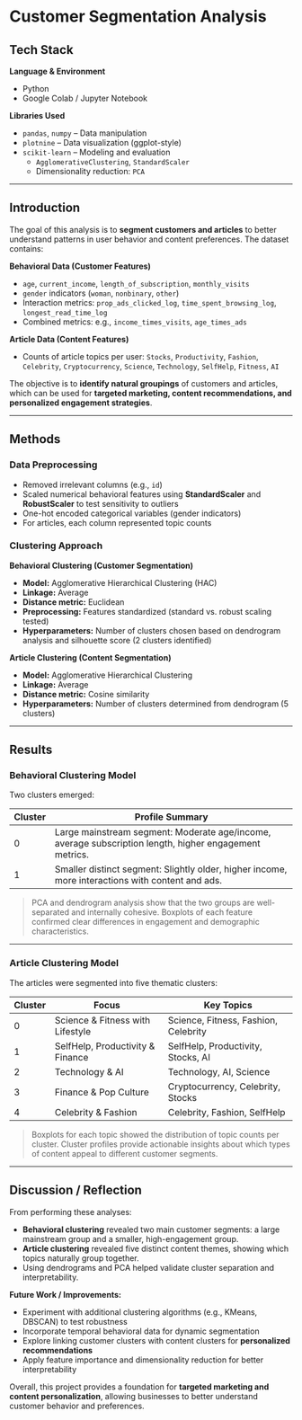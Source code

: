 # Customer Segmentation Analysis

## Tech Stack

**Language & Environment**

- Python
- Google Colab / Jupyter Notebook

**Libraries Used**

- `pandas`, `numpy` – Data manipulation  
- `plotnine` – Data visualization (ggplot-style)  
- `scikit-learn` – Modeling and evaluation  
  - `AgglomerativeClustering`, `StandardScaler`  
  - Dimensionality reduction: `PCA`  

---

## Introduction

The goal of this analysis is to **segment customers and articles** to better understand patterns in user behavior and content preferences. The dataset contains:

**Behavioral Data (Customer Features)**  

- `age`, `current_income`, `length_of_subscription`, `monthly_visits`  
- `gender` indicators (`woman`, `nonbinary`, `other`)  
- Interaction metrics: `prop_ads_clicked_log`, `time_spent_browsing_log`, `longest_read_time_log`  
- Combined metrics: e.g., `income_times_visits`, `age_times_ads`  

**Article Data (Content Features)**  

- Counts of article topics per user: `Stocks`, `Productivity`, `Fashion`, `Celebrity`, `Cryptocurrency`, `Science`, `Technology`, `SelfHelp`, `Fitness`, `AI`  

The objective is to **identify natural groupings** of customers and articles, which can be used for **targeted marketing, content recommendations, and personalized engagement strategies**.

---

## Methods

### Data Preprocessing

- Removed irrelevant columns (e.g., `id`)  
- Scaled numerical behavioral features using **StandardScaler** and **RobustScaler** to test sensitivity to outliers  
- One-hot encoded categorical variables (gender indicators)  
- For articles, each column represented topic counts  

### Clustering Approach

**Behavioral Clustering (Customer Segmentation)**  

- **Model:** Agglomerative Hierarchical Clustering (HAC)  
- **Linkage:** Average  
- **Distance metric:** Euclidean  
- **Preprocessing:** Features standardized (standard vs. robust scaling tested)  
- **Hyperparameters:** Number of clusters chosen based on dendrogram analysis and silhouette score (2 clusters identified)  

**Article Clustering (Content Segmentation)**  

- **Model:** Agglomerative Hierarchical Clustering  
- **Linkage:** Average  
- **Distance metric:** Cosine similarity  
- **Hyperparameters:** Number of clusters determined from dendrogram (5 clusters)  

---

## Results

### Behavioral Clustering Model

Two clusters emerged:

| Cluster | Profile Summary |
|---------|----------------|
| 0       | Large mainstream segment: Moderate age/income, average subscription length, higher engagement metrics. |
| 1       | Smaller distinct segment: Slightly older, higher income, more interactions with content and ads. |

> PCA and dendrogram analysis show that the two groups are well-separated and internally cohesive. Boxplots of each feature confirmed clear differences in engagement and demographic characteristics.

---

### Article Clustering Model

The articles were segmented into five thematic clusters:

| Cluster | Focus | Key Topics |
|---------|-------|------------|
| 0       | Science & Fitness with Lifestyle | Science, Fitness, Fashion, Celebrity |
| 1       | SelfHelp, Productivity & Finance | SelfHelp, Productivity, Stocks, AI |
| 2       | Technology & AI | Technology, AI, Science |
| 3       | Finance & Pop Culture | Cryptocurrency, Celebrity, Stocks |
| 4       | Celebrity & Fashion | Celebrity, Fashion, SelfHelp |

> Boxplots for each topic showed the distribution of topic counts per cluster. Cluster profiles provide actionable insights about which types of content appeal to different customer segments.

---

## Discussion / Reflection

From performing these analyses:

- **Behavioral clustering** revealed two main customer segments: a large mainstream group and a smaller, high-engagement group.  
- **Article clustering** revealed five distinct content themes, showing which topics naturally group together.  
- Using dendrograms and PCA helped validate cluster separation and interpretability.  

**Future Work / Improvements:**  

- Experiment with additional clustering algorithms (e.g., KMeans, DBSCAN) to test robustness  
- Incorporate temporal behavioral data for dynamic segmentation  
- Explore linking customer clusters with content clusters for **personalized recommendations**  
- Apply feature importance and dimensionality reduction for better interpretability  

Overall, this project provides a foundation for **targeted marketing and content personalization**, allowing businesses to better understand customer behavior and preferences.
